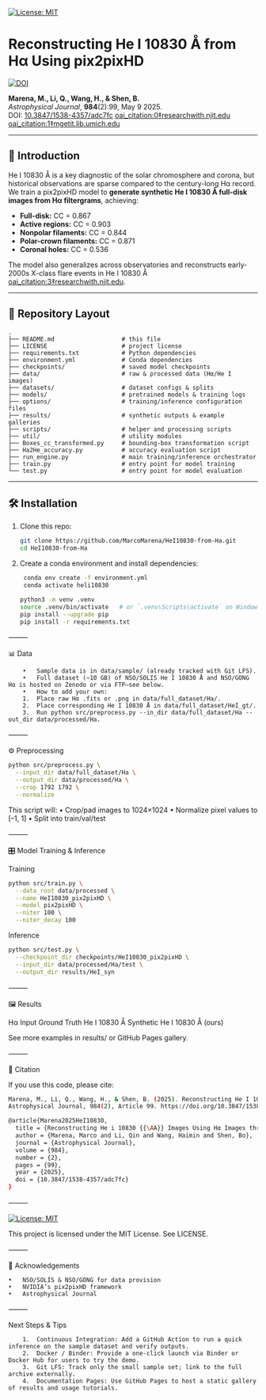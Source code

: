 [![License: MIT](https://img.shields.io/badge/License-MIT-yellow.svg)](LICENSE.txt)

# Reconstructing He I 10830 Å from Hα Using pix2pixHD

[![DOI](https://img.shields.io/badge/doi-10.3847%2F1538--4357%2Fadc7fc-blue)](https://doi.org/10.3847/1538-4357/adc7fc)

**Marena, M., Li, Q., Wang, H., & Shen, B.**  
*Astrophysical Journal*, **984**(2):99, May 9 2025.  
DOI: [10.3847/1538-4357/adc7fc](https://doi.org/10.3847/1538-4357/adc7fc)  [oai_citation:0‡researchwith.njit.edu](https://researchwith.njit.edu/en/publications/reconstructing-he-i-10830-%C3%A5-images-using-h%CE%B1-images-through-deep-l?utm_source=chatgpt.com) [oai_citation:1‡mgetit.lib.umich.edu](https://mgetit.lib.umich.edu/resolve?ctx_enc=info%3Aofi%2Fenc%3AUTF-8&ctx_id=10_1&ctx_tim=2025-05-18+08%3A22%3A56&ctx_ver=Z39.88-2004&rfr_id=info%3Asid%2Fprimo.exlibrisgroup.com-iop_doaj_&rft.atitle=Reconstructing+He+i+10830+%C3%85+Images+Using+H%CE%B1+Images+through+Deep+Learning&rft.au=Marena%2C+Marco&rft.date=2025-05-09&rft.eissn=1538-4357&rft.genre=article&rft.issn=0004-637X&rft.issue=2&rft.jtitle=The+Astrophysical+journal&rft.pages=99-&rft.pub=The+American+Astronomical+Society&rft.spage=99&rft.stitle=ApJ&rft.volume=984&rft_dat=%3Ciop_doaj_%3Eapjadc7fc%3C%2Fiop_doaj_%3E&rft_id=info%3Adoi%2F10.3847%2F1538-4357%2Fadc7fc&rft_val_fmt=info%3Aofi%2Ffmt%3Akev%3Amtx%3Ajournal&svc_dat=viewit&url_ctx_fmt=info%3Aofi%2Ffmt%3Akev%3Amtx%3Actx&url_ver=Z39.88-2004&utm_source=chatgpt.com)

---

## 📖 Introduction

He I 10830 Å is a key diagnostic of the solar chromosphere and corona, but historical observations are sparse compared to the century-long Hα record. We train a pix2pixHD model to **generate synthetic He I 10830 Å full-disk images from Hα filtergrams**, achieving:

- **Full-disk:** CC = 0.867  
- **Active regions:** CC = 0.903  
- **Nonpolar filaments:** CC = 0.844  
- **Polar-crown filaments:** CC = 0.871  
- **Coronal holes:** CC = 0.536

The model also generalizes across observatories and reconstructs early-2000s X-class flare events in He I 10830 Å  [oai_citation:3‡researchwith.njit.edu](https://researchwith.njit.edu/en/publications/reconstructing-he-i-10830-%C3%A5-images-using-h%CE%B1-images-through-deep-l?utm_source=chatgpt.com).

---

## 📂 Repository Layout

```
.
├── README.md                   # this file
├── LICENSE                     # project license
├── requirements.txt            # Python dependencies
├── environment.yml             # Conda dependencies
├── checkpoints/                # saved model checkpoints
├── data/                       # raw & processed data (Hα/He I images)
├── datasets/                   # dataset configs & splits
├── models/                     # pretrained models & training logs
├── options/                    # training/inference configuration files
├── results/                    # synthetic outputs & example galleries
├── scripts/                    # helper and processing scripts
├── util/                       # utility modules
├── Boxes_cc_transformed.py     # bounding‐box transformation script
├── Ha2He_accuracy.py           # accuracy evaluation script
├── run_engine.py               # main training/inference orchestrator
├── train.py                    # entry point for model training
└── test.py                     # entry point for model evaluation
```

---

## 🛠 Installation

1. Clone this repo:  
   ```bash
   git clone https://github.com/MarcoMarena/HeI10830-from-Ha.git
   cd HeI10830-from-Ha
   ```

2. Create a conda environment and install dependencies:
   ```bash conda
    conda env create -f environment.yml
    conda activate heli10830
   ```

   ```bash pip
   python3 -m venv .venv
   source .venv/bin/activate   # or `.venv\Scripts\activate` on Windows
   pip install --upgrade pip
   pip install -r requirements.txt
   ```


⸻

📊 Data
```
	•	Sample data is in data/sample/ (already tracked with Git LFS).
	•	Full dataset (~10 GB) of NSO/SOLIS He I 10830 Å and NSO/GONG Hα is hosted on Zenodo or via FTP—see below.
	•	How to add your own:
	1.	Place raw Hα .fits or .png in data/full_dataset/Ha/.
	2.	Place corresponding He I 10830 Å in data/full_dataset/HeI_gt/.
	3.	Run python src/preprocess.py --in_dir data/full_dataset/Ha --out_dir data/processed/Ha.
```

⸻

⚙️ Preprocessing

```bash
python src/preprocess.py \
  --input_dir data/full_dataset/Ha \
  --output_dir data/processed/Ha \
  --crop 1792 1792 \
  --normalize
```

This script will:
	•	Crop/pad images to 1024×1024
	•	Normalize pixel values to [–1, 1]
	•	Split into train/val/test

⸻

🎛 Model Training & Inference

Training
```bash
python src/train.py \
  --data_root data/processed \
  --name HeI10830_pix2pixHD \
  --model pix2pixHD \
  --niter 100 \
  --niter_decay 100
```
Inference
```bash
python src/test.py \
  --checkpoint_dir checkpoints/HeI10830_pix2pixHD \
  --input_dir data/processed/Ha/test \
  --output_dir results/HeI_syn
```

⸻

🖼️ Results

Hα Input	Ground Truth He I 10830 Å	Synthetic He I 10830 Å (ours)
		

See more examples in results/ or GitHub Pages gallery.

⸻

📑 Citation

If you use this code, please cite:
```bash
Marena, M., Li, Q., Wang, H., & Shen, B. (2025). Reconstructing He I 10830 Å Images Using Hα Images through Deep Learning.
Astrophysical Journal, 984(2), Article 99. https://doi.org/10.3847/1538-4357/adc7fc  ￼ ￼
```
```bash
@article{Marena2025HeI10830,
  title = {Reconstructing He i 10830 {{\AA}} Images Using Hα Images through Deep Learning},
  author = {Marena, Marco and Li, Qin and Wang, Haimin and Shen, Bo},
  journal = {Astrophysical Journal},
  volume = {984},
  number = {2},
  pages = {99},
  year = {2025},
  doi = {10.3847/1538-4357/adc7fc}
}
```

⸻

[![License: MIT](https://img.shields.io/badge/License-MIT-yellow.svg)](LICENSE.txt)

This project is licensed under the MIT License. See LICENSE.

⸻

🤝 Acknowledgements

	•	NSO/SOLIS & NSO/GONG for data provision
	•	NVIDIA’s pix2pixHD framework
	•	Astrophysical Journal
 
⸻

Next Steps & Tips
```
	1.	Continuous Integration: Add a GitHub Action to run a quick inference on the sample dataset and verify outputs.
	2.	Docker / Binder: Provide a one-click launch via Binder or Docker Hub for users to try the demo.
	3.	Git LFS: Track only the small sample set; link to the full archive externally.
	4.	Documentation Pages: Use GitHub Pages to host a static gallery of results and usage tutorials.
```
